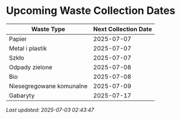 # Upcoming Waste Collection Dates

| Waste Type | Next Collection Date |
|------------|----------------------|
| Papier | 2025-07-07 |
| Metal i plastik | 2025-07-07 |
| Szkło | 2025-07-07 |
| Odpady zielone | 2025-07-08 |
| Bio | 2025-07-08 |
| Niesegregowane komunalne | 2025-07-09 |
| Gabaryty | 2025-07-17 |


*Last updated: 2025-07-03 02:43:47*
